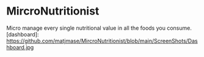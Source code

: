 # MircroNutritionist

Micro manage every single nutritional value in all the foods you consume.
[dashboard]: https://github.com/matjmase/MircroNutritionist/blob/main/ScreenShots/Dashboard.jpg
